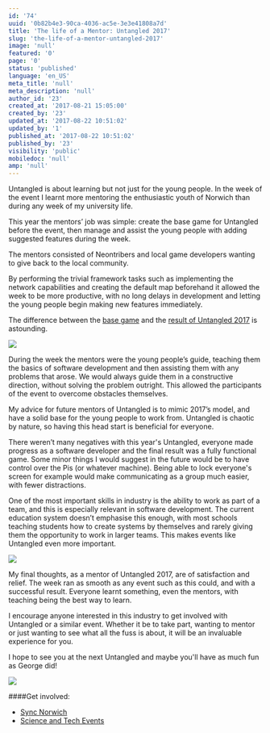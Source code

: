 ```yaml
---
id: '74'
uuid: '0b82b4e3-90ca-4036-ac5e-3e3e41808a7d'
title: 'The life of a Mentor: Untangled 2017'
slug: 'the-life-of-a-mentor-untangled-2017'
image: 'null'
featured: '0'
page: '0'
status: 'published'
language: 'en_US'
meta_title: 'null'
meta_description: 'null'
author_id: '23'
created_at: '2017-08-21 15:05:00'
created_by: '23'
updated_at: '2017-08-22 10:51:02'
updated_by: '1'
published_at: '2017-08-22 10:51:02'
published_by: '23'
visibility: 'public'
mobiledoc: 'null'
amp: 'null'
---
```


Untangled is about learning but not just for the young people. In the week of the event I learnt more mentoring the enthusiastic youth of Norwich than during any week of my university life.

This year the mentors’ job was simple: create the base game for Untangled before the event, then manage and assist the young people with adding suggested features during the week.

The mentors consisted of Neontribers and local game developers wanting to give back to the local community.

By performing the trivial framework tasks such as implementing the network capabilities and creating the default map beforehand it allowed the week to be more productive, with no long delays in development and letting the young people begin making new features immediately.

The difference between the [base game](https://github.com/Stansbridge/untangled-2017) and the [result of Untangled 2017](https://github.com/neontribe/untangled-2017) is astounding.

![](/content/images/2017/08/contributions.png)

During the week the mentors were the young people’s guide, teaching them the basics of software development and then assisting them with any problems that arose. We would always guide them in a constructive direction, without solving the problem outright. This allowed the participants of the event to overcome obstacles themselves.

My advice for future mentors of Untangled is to mimic 2017’s model, and have a solid base for the young people to work from. Untangled is chaotic by nature, so having this head start is beneficial for everyone.

There weren’t many negatives with this year's Untangled, everyone made progress as a software developer and the final result was a fully functional game. Some minor things I would suggest in the future would be to have control over the Pis (or whatever machine). Being able to lock everyone's screen for example would make communicating as a group much easier, with fewer distractions.

One of the most important skills in industry is the ability to work as part of a team, and this is especially relevant in software development. The current education system doesn’t emphasise this enough, with most schools teaching students how to create systems by themselves and rarely giving them the opportunity to work in larger teams. This makes events like Untangled even more important.

![](/content/images/2017/08/oli.jpg)

My final thoughts, as a mentor of Untangled 2017, are of satisfaction and relief. The week ran as smooth as any event such as this could, and with a successful result. Everyone learnt something, even the mentors, with teaching being the best way to learn.

I encourage anyone interested in this industry to get involved with Untangled or a similar event. Whether it be to take part, wanting to mentor or just wanting to see what all the fuss is about, it will be an invaluable experience for you.

I hope to see you at the next Untangled and maybe you'll have as much fun as George did!

![](/content/images/2017/08/GeorgeCard.png)

####Get involved:

- [Sync Norwich](https://www.meetup.com/syncnorwich/)
- [Science and Tech Events](https://www.eventbrite.co.uk/d/england--norwich/science-and-tech--events/)
